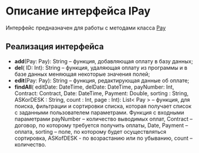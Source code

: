 # Описание интерфейса IPay
Интерфейс предназначен для работы с методами класса [Pay](./Pay.md "Класс Pay")

## Реализация интерфейса

* **add**(Pay: Pay): String – функция, добавляющая оплату в базу данных;
* **del**( ID: Int): String –  функция, удаляющая  оплату из программы и в базе данных меняющая некоторые значения полей;
* **edit**(Pay: Pay): String – функция, редактирующая данные об  оплате;
* **findAll**(  editDate:	DateTime, delDate:	DateTime, payNumber: Int, Contract: Contract, Date: DateTime, Payment: Double, sorting : String, ASKorDESK : String,  count : Int, page : Int): List< Pay > – функция, для поиска, фильтрации и сортировки списка, которая получает список с заданными пользователем параметрами.
Функция с входными параметрами payNumber – количество выводимых оплат, Contract – договор, по которому требуется получить оплаты, Date, Payment – оплата, sorting – поле, по которому будет осуществляться сортировка, ASKofDESK - по возрастанию или по убыванию,  count – количество.  
